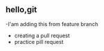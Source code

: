 ## hello,git
-I'am adding this from feature branch
- creating a pull request
- practice pill request